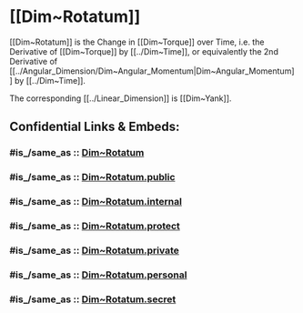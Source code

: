 
# [[Dim~Rotatum]] 

[[Dim~Rotatum]] is the Change in [[Dim~Torque]] over Time, 
i.e. the Derivative of [[Dim~Torque]] by [[../Dim~Time]], 
or equivalently the 2nd Derivative of [[../Angular_Dimension/Dim~Angular_Momentum|Dim~Angular_Momentum]] by [[../Dim~Time]]. 

The corresponding [[../Linear_Dimension]] is [[Dim~Yank]]. 


## Confidential Links & Embeds: 

### #is_/same_as :: [Dim~Rotatum](/_Standards/Dimension/Angular_Dimension/Dim~Rotatum.md) 

### #is_/same_as :: [Dim~Rotatum.public](/_public/Dimension/Angular_Dimension/Dim~Rotatum.public.md) 

### #is_/same_as :: [Dim~Rotatum.internal](/_internal/Dimension/Angular_Dimension/Dim~Rotatum.internal.md) 

### #is_/same_as :: [Dim~Rotatum.protect](/_protect/Dimension/Angular_Dimension/Dim~Rotatum.protect.md) 

### #is_/same_as :: [Dim~Rotatum.private](/_private/Dimension/Angular_Dimension/Dim~Rotatum.private.md) 

### #is_/same_as :: [Dim~Rotatum.personal](/_personal/Dimension/Angular_Dimension/Dim~Rotatum.personal.md) 

### #is_/same_as :: [Dim~Rotatum.secret](/_secret/Dimension/Angular_Dimension/Dim~Rotatum.secret.md)

